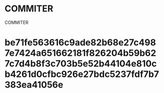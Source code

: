 # COMMITER
COMMITER






# be71fe563616c9ade82b68e27c4987e7424a651662181f826204b59b627c7d4b8f3c703b5e52b44104e810cb4261d0cfbc926e27bdc5237fdf7b7383ea41056e
